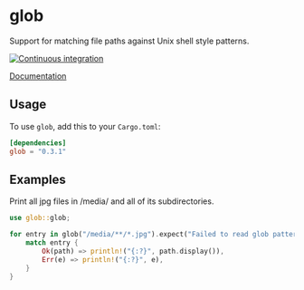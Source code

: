 glob
====

Support for matching file paths against Unix shell style patterns.

[![Continuous integration](https://github.com/rust-lang/glob/actions/workflows/rust.yml/badge.svg)](https://github.com/rust-lang/glob/actions/workflows/rust.yml)

[Documentation](https://docs.rs/glob)

## Usage

To use `glob`, add this to your `Cargo.toml`:

```toml
[dependencies]
glob = "0.3.1"
```

## Examples

Print all jpg files in /media/ and all of its subdirectories.

```rust
use glob::glob;

for entry in glob("/media/**/*.jpg").expect("Failed to read glob pattern") {
    match entry {
        Ok(path) => println!("{:?}", path.display()),
        Err(e) => println!("{:?}", e),
    }
}
```
